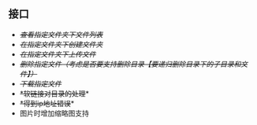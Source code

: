 ## 接口
* ~~*查看指定文件夹下文件列表*~~
* ~~*在指定文件夹下创建文件夹*~~
* ~~*在指定文件夹下上传文件*~~
* ~~*删除指定文件（考虑是否要支持删除目录【要递归删除目录下的子目录和文件】）*~~
* ~~*下载指定文件*~~
* ~~*软链接对目录的处理~~*
* ~~*得到ip地址错误~~*
* 图片时增加缩略图支持


